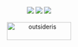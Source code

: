 <p align="center">
  <img src ="https://github-readme-stats.vercel.app/api?username=outsideris&show_icons=true&count_private=true&theme=merko&hide_border=true&bg_color=00000000">
  <img src ="https://github-readme-streak-stats.herokuapp.com/?user=outsideris&theme=merko&hide_border=true&background=FFFFFF00">
  <img src ="https://github-readme-stats.vercel.app/api/top-langs/?username=outsideris&layout=compact&hide_border=true&theme=merko&bg_color=00000000&langs_count=8">
  <br>
  <br>
  <a href="https://www.buymeacoffee.com/outsideris">
    <img align="center" src="https://cdn.buymeacoffee.com/buttons/v2/default-yellow.png" height="42" width="150" alt="outsideris" />
  </a>
</p>
